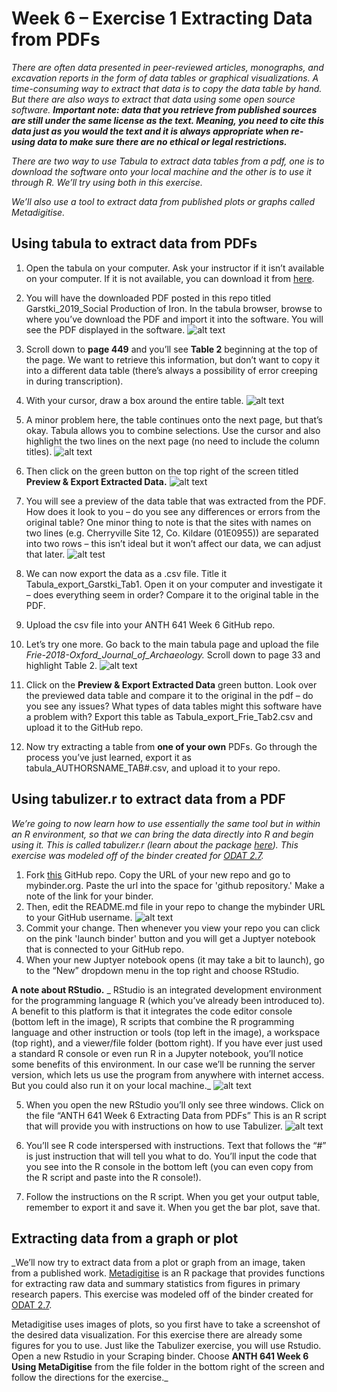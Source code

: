 # Week 6 – Exercise 1 Extracting Data from PDFs

_There are often data presented in peer-reviewed articles, monographs, and excavation reports in the form of data tables or graphical visualizations. A time-consuming way to extract that data is to copy the data table by hand. But there are also ways to extract that data using some open source software. __Important note: data that you retrieve from published sources are still under the same license as the text. Meaning, you need to cite this data just as you would the text and it is always appropriate when re-using data to make sure there are no ethical or legal restrictions.___

_There are two way to use Tabula to extract data tables from a pdf, one is to download the software onto your local machine and the other is to use it through R. We’ll try using both in this exercise._

_We’ll also use a tool to extract data from published plots or graphs called Metadigitise._

## Using tabula to extract data from PDFs

1.	Open the tabula on your computer. Ask your instructor if it isn’t available on your computer. If it is not available, you can download it from [here](tabula.technology).
2.  You will have the downloaded PDF posted in this repo titled Garstki_2019_Social Production of Iron. In the tabula browser, browse to where you’ve download the PDF and import it into the software. You will see the PDF displayed in the software. 
![alt text](/Images/Picture1.png)

3.  Scroll down to __page 449__ and you’ll see __Table 2__ beginning at the top of the page. We want to retrieve this information, but don’t want to copy it into a different data table (there’s always a possibility of error creeping in during transcription). 
4.  With your cursor, draw a box around the entire table. 
![alt text](/Images/Picture2.png)

5.  A minor problem here, the table continues onto the next page, but that’s okay. Tabula allows you to combine selections. Use the cursor and also highlight the two lines on the next page (no need to include the column titles). 
![alt text](/Images/Picture3.png)

6.  Then click on the green button on the top right of the screen titled __Preview & Export Extracted Data.__
![alt text](/Images/Picture4.png)

7.  You will see a preview of the data table that was extracted from the PDF. How does it look to you – do you see any differences or errors from the original table? One minor thing to note is that the sites with names on two lines (e.g. Cherryville Site 12, Co. Kildare (01E0955)) are separated into two rows – this isn’t ideal but it won’t affect our data, we can adjust that later. 
![alt test](/Images/Picture5.png)

8.  We can now export the data as a .csv file. Title it Tabula_export_Garstki_Tab1. Open it on your computer and investigate it – does everything seem in order? Compare it to the original table in the PDF. 
9.	Upload the csv file into your ANTH 641 Week 6 GitHub repo. 
10.	Let’s try one more. Go back to the main tabula page and upload the file _Frie-2018-Oxford_Journal_of_Archaeology._ Scroll down to page 33 and highlight Table 2. 
![alt text](/Images/Pictures6.png)

11.	 Click on the __Preview & Export Extracted Data__ green button. Look over the previewed data table and compare it to the original in the pdf – do you see any issues? What types of data tables might this software have a problem with? Export this table as Tabula_export_Frie_Tab2.csv and upload it to the GitHub repo. 
12.	 Now try extracting a table from __one of your own__ PDFs. Go through the process you’ve just learned, export it as tabula_AUTHORSNAME_TAB#.csv, and upload it to your repo. 

## Using tabulizer.r to extract data from a PDF

_We’re going to now learn how to use essentially the same tool but in within an R environment, so that we can bring the data directly into R and begin using it. This is called tabulizer.r (learn about the package [here](https://cran.r-project.org/web/packages/tabulizer/vignettes/tabulizer.html)). This exercise was modeled off of the binder created for [ODAT 2.7](https://o-date.github.io/draft/book/scraping-data.html)._

1.  Fork [this](https://github.com/kgarstki/ANTH-641_Week-6_Exercise-1) GitHub repo. Copy the URL of your new repo and go to mybinder.org. Paste the url into the space for 'github repository.' Make a note of the link for your binder.
2.  Then, edit the README.md file in your repo to change the mybinder URL to your GitHub username. 
![alt text](/Images/Image13.PNG)
3.  Commit your change. Then whenever you view your repo you can click on the pink 'launch binder' button and you will get a Juptyer notebook that is connected to your GitHub repo.
4.  When your new Juptyer notebook opens (it may take a bit to launch), go to the “New” dropdown menu in the top right and choose RStudio. 

__A note about RStudio.__ _ RStudio is an integrated development environment for the programming language R (which you’ve already been introduced to). A benefit to this platform is that it integrates the code editor console (bottom left in the image), R scripts that combine the R programming language and other instruction or tools (top left in the image), a workspace (top right), and a viewer/file folder (bottom right). If you have ever just used a standard R console or even run R in a Jupyter notebook, you’ll notice some benefits of this environment. In our case we’ll be running the server version, which lets us use the program from anywhere with internet access. But you could also run it on your local machine._
![alt text](/Images/Picture7.png)

5.  When you open the new RStudio you’ll only see three windows. Click on the file “ANTH 641 Week 6 Extracting Data from PDFs” This is an R script that will provide you with instructions on how to use Tabulizer. 
![alt text](/Images/Picture8.png)

6.	You’ll see R code interspersed with instructions. Text that follows the “#” is just instruction that will tell you what to do. You’ll input the code that you see into the R console in the bottom left (you can even copy from the R script and paste into the R console!). 
7.	Follow the instructions on the R script. When you get your output table, remember to export it and save it. When you get the bar plot, save that.  

## Extracting data from a graph or plot

_We’ll now try to extract data from a plot or graph from an image, taken from a published work. [Metadigitise](https://cran.r-project.org/web/packages/metaDigitise/vignettes/metaDigitise.html) is an R package that provides functions for extracting raw data and summary statistics from figures in primary research papers. This exercise was modeled off of the binder created for [ODAT 2.7](https://o-date.github.io/draft/book/scraping-data.html).

Metadigitise uses images of plots, so you first have to take a screenshot of the desired data visualization. For this exercise there are already some figures for you to use. Just like the Tabulizer exercise, you will use Rstudio. Open a new Rstudio in your Scraping binder. Choose __ANTH 641 Week 6 Using MetaDigitise__ from the file folder in the bottom right of the screen and follow the directions for the exercise._ 

